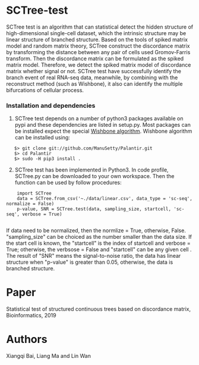 # SCTree-test
SCTree test is an algorithm that can statistical detect the hidden structure of high-dimensional single-cell dataset, which the intrinsic structure may be linear structure of branched structure. Based on the tools of spiked matrix model and random matrix theory, SCTree construct the discordance matrix by transforming the distance between any pair of cells used Gromov-Farris transform. Then the discordance matrix can be formulated as the spiked matrix model. Therefore, we detect the spiked matrix model of discordance matrix whether signal or not. SCTree test have successfully identify the branch event of real RNA-seq data, meanwhile, by combining with the reconstruct method (such as Wishbone), it also can identify the multiple bifurcations of cellular process.  
### Installation and dependencies

1. SCTree test depends on a number of python3 packages available on pypi and these dependencies are listed in setup.py.  Most packages can be installed expect the special [Wishbone algorithm](https://github.com/ManuSetty/wishbone). Wishbone algorithm can be installed using:
```
   $> git clone git://github.com/ManuSetty/Palantir.git
   $> cd Palantir
   $> sudo -H pip3 install .   
```
    
2. SCTree test has been implemented in Python3. In code profile, SCTree.py can be downloaded to your own workspace. Then the function can be used by follow procedures:

```
    import SCTree
    data = SCTree.from_csv('~./data/linear.csv', data_type = 'sc-seq', normalize = False)
    p-value, SNR = SCTree.test(data, sampling_size, startcell, 'sc-seq', verbose = True)
    
```
If data need to be normalized, then the normlize = True, otherwise, False. "sampling_size" can be choiced as the number smaller than the data size. If the start cell is known, the "startcell" is the index of startcell and verbose = True; otherwise, the verbsose = False and "startcell" can be any given cell . The result of "SNR" means the signal-to-noise ratio, the data has linear structure when "p-value" is greater than 0.05, otherwise, the data is branched structure.

# Paper
Statistical test of structured continuous trees based on discordance matrix, Bioinformatics, 2019

# Authors

Xiangqi Bai, Liang Ma and Lin Wan
